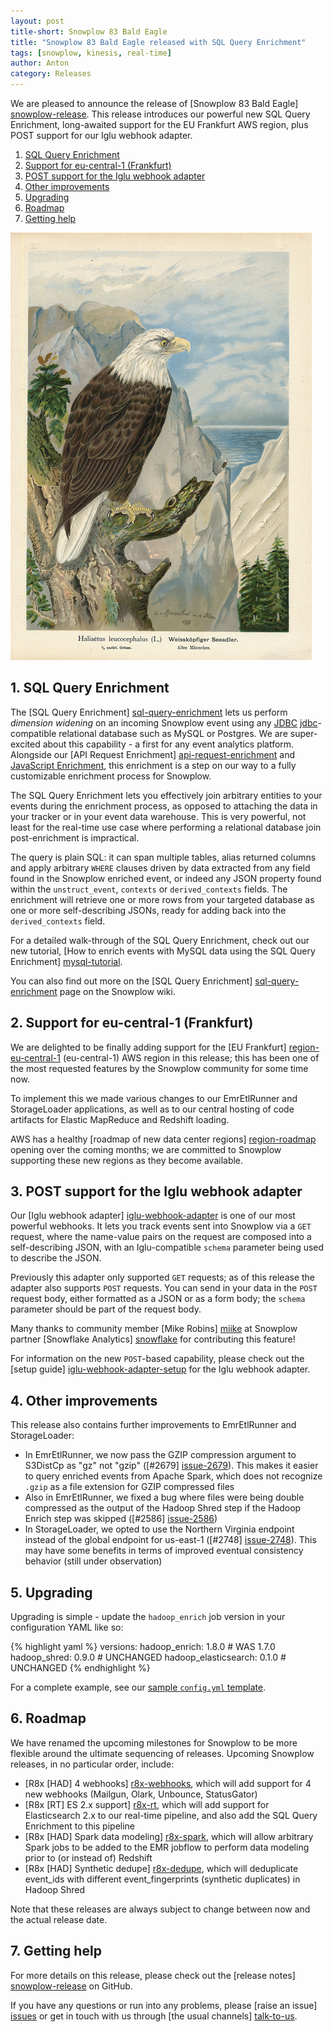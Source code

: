 ```yaml
---
layout: post
title-short: Snowplow 83 Bald Eagle
title: "Snowplow 83 Bald Eagle released with SQL Query Enrichment"
tags: [snowplow, kinesis, real-time]
author: Anton
category: Releases
---
```


We are pleased to announce the release of [Snowplow 83 Bald Eagle] [snowplow-release]. This release introduces our powerful new SQL Query Enrichment, long-awaited support for the EU Frankfurt AWS region, plus POST support for our Iglu webhook adapter.

1. [SQL Query Enrichment](/blog/2016/09/06/snowplow-r83-bald-eagle-released-with-sql-query-enrichment#sql-query-enrichment)
2. [Support for eu-central-1 (Frankfurt)](/blog/2016/09/06/snowplow-r83-bald-eagle-released-with-sql-query-enrichment#eu-central-1)
3. [POST support for the Iglu webhook adapter](/blog/2016/09/06/snowplow-r83-bald-eagle-released-with-sql-query-enrichment#iglu-post)
4. [Other improvements](/blog/2016/09/06/snowplow-r83-bald-eagle-released-with-sql-query-enrichment#other)
5. [Upgrading](/blog/2016/09/06/snowplow-r83-bald-eagle-released-with-sql-query-enrichment#upgrading)
6. [Roadmap](/blog/2016/09/06/snowplow-r83-bald-eagle-released-with-sql-query-enrichment#roadmap)
7. [Getting help](/blog/2016/09/06/snowplow-r83-bald-eagle-released-with-sql-query-enrichment#help)

![bald-eagle][bald-eagle]

<!--more-->

<h2 id="sql-query-enrichment">1. SQL Query Enrichment</h2>

The [SQL Query Enrichment] [sql-query-enrichment] lets us perform _dimension widening_ on an incoming Snowplow event using any [JDBC] [jdbc]-compatible relational database such as MySQL or Postgres. We are super-excited about this capability - a first for any event analytics platform. Alongside our [API Request Enrichment] [api-request-enrichment] and [JavaScript Enrichment][js-enrichment], this enrichment is a step on our way to a fully customizable enrichment process for Snowplow.

The SQL Query Enrichment lets you effectively join arbitrary entities to your events during the enrichment process, as opposed to attaching the data in your tracker or in your event data warehouse. This is very powerful, not least for the real-time use case where performing a relational database join post-enrichment is impractical.

The query is plain SQL: it can span multiple tables, alias returned columns and apply arbitrary `WHERE` clauses driven by data extracted from any field found in the Snowplow enriched event, or indeed any JSON property found within the `unstruct_event`, `contexts` or `derived_contexts` fields. The enrichment will retrieve one or more rows from your targeted database as one or more self-describing JSONs, ready for adding back into the `derived_contexts` field.

For a detailed walk-through of the SQL Query Enrichment, check out our new tutorial, [How to enrich events with MySQL data using the SQL Query Enrichment] [mysql-tutorial].

You can also find out more on the [SQL Query Enrichment] [sql-query-enrichment] page on the Snowplow wiki.

<h2 id="eu-central-1">2. Support for eu-central-1 (Frankfurt)</h2>

We are delighted to be finally adding support for the [EU Frankfurt] [region-eu-central-1] (eu-central-1) AWS region in this release; this has been one of the most requested features by the Snowplow community for some time now.

To implement this we made various changes to our EmrEtlRunner and StorageLoader applications, as well as to our central hosting of code artifacts for Elastic MapReduce and Redshift loading.

AWS has a healthy [roadmap of new data center regions] [region-roadmap] opening over the coming months; we are committed to Snowplow supporting these new regions as they become available.

<h2 id="iglu-post">3. POST support for the Iglu webhook adapter</h2>

Our [Iglu webhook adapter] [iglu-webhook-adapter] is one of our most powerful webhooks. It lets you track events sent into Snowplow via a `GET` request, where the name-value pairs on the request are composed into a self-describing JSON, with an Iglu-compatible `schema` parameter being used to describe the JSON.

Previously this adapter only supported `GET` requests; as of this release the adapter also supports `POST` requests. You can send in your data in the `POST` request body, either formatted as a JSON or as a form body; the `schema` parameter should be part of the request body. 

Many thanks to community member [Mike Robins] [miike] at Snowplow partner [Snowflake Analytics] [snowflake] for contributing this feature!

For information on the new `POST`-based capability, please check out the [setup guide] [iglu-webhook-adapter-setup] for the Iglu webhook adapter.

<h2 id="other">4. Other improvements</h2>

This release also contains further improvements to EmrEtlRunner and StorageLoader:

* In EmrEtlRunner, we now pass the GZIP compression argument to S3DistCp as "gz" not "gzip" ([#2679] [issue-2679]). This makes it easier to query enriched events from Apache Spark, which does not recognize `.gzip` as a file extension for GZIP compressed files
* Also in EmrEtlRunner, we fixed a bug where files were being double compressed as the output of the Hadoop Shred step if the Hadoop Enrich step was skipped ([#2586] [issue-2586])
* In StorageLoader, we opted to use the Northern Virginia endpoint instead of the global endpoint for us-east-1 ([#2748] [issue-2748]). This may have some benefits in terms of improved eventual consistency behavior (still under observation)

<h2 id="upgrading">5. Upgrading</h2>

Upgrading is simple - update the `hadoop_enrich` job version in your configuration YAML like so:

{% highlight yaml %}
versions:
  hadoop_enrich: 1.8.0        # WAS 1.7.0
  hadoop_shred: 0.9.0         # UNCHANGED
  hadoop_elasticsearch: 0.1.0 # UNCHANGED
{% endhighlight %}

For a complete example, see our [sample `config.yml` template][emretlrunner-config-yml].

<h2 id="roadmap">6. Roadmap</h2>

We have renamed the upcoming milestones for Snowplow to be more flexible around the ultimate sequencing of releases. Upcoming Snowplow releases, in no particular order, include:

* [R8x [HAD] 4 webhooks] [r8x-webhooks], which will add support for 4 new webhooks (Mailgun, Olark, Unbounce, StatusGator)
* [R8x [RT] ES 2.x support] [r8x-rt], which will add support for Elasticsearch 2.x to our real-time pipeline, and also add the SQL Query Enrichment to this pipeline
* [R8x [HAD] Spark data modeling] [r8x-spark], which will allow arbitrary Spark jobs to be added to the EMR jobflow to perform data modeling prior to (or instead of) Redshift
* [R8x [HAD] Synthetic dedupe] [r8x-dedupe], which will deduplicate event_ids with different event_fingerprints (synthetic duplicates) in Hadoop Shred

Note that these releases are always subject to change between now and the actual release date.

<h2 id="help">7. Getting help</h2>

For more details on this release, please check out the [release notes] [snowplow-release] on GitHub.

If you have any questions or run into any problems, please [raise an issue] [issues] or get in touch with us through [the usual channels] [talk-to-us].

[bald-eagle]: /assets/img/blog/2016/09/bald-eagle.png
[snowplow-release]: https://github.com/snowplow/snowplow/releases/r83-bald-eagle

[js-enrichment]: https://github.com/snowplow/snowplow/wiki/JavaScript-script-enrichment
[api-request-enrichment]: https://github.com/snowplow/snowplow/wiki/API-Request-enrichment

[sql-query-enrichment]: https://github.com/snowplow/snowplow/wiki/SQL-Query-enrichment
[mysql-tutorial]: http://discourse.snowplowanalytics.com/t/how-to-enrich-events-with-mysql-data-using-the-sql-query-enrichment-tutorial/385
[jdbc]: https://en.wikipedia.org/wiki/Java_Database_Connectivity

[region-eu-central-1]: https://aws.amazon.com/blogs/aws/aws-region-germany/
[region-roadmap]: https://aws.amazon.com/about-aws/global-infrastructure/

[iglu-webhook-adapter]: https://github.com/snowplow/snowplow/wiki/Iglu-webhook-adapter
[iglu-webhook-adapter-setup]: https://github.com/snowplow/snowplow/wiki/Iglu-webhook-setup

[miike]: https://github.com/miike
[snowflake]: http://www.snowflake-analytics.com/

[issue-2679]: https://github.com/snowplow/snowplow/issues/2679
[issue-2586]: https://github.com/snowplow/snowplow/issues/2586
[issue-2748]: https://github.com/snowplow/snowplow/issues/2748

[emretlrunner-config-yml]: https://github.com/snowplow/snowplow/blob/master/3-enrich/emr-etl-runner/config/config.yml.sample

[r8x-webhooks]: https://github.com/snowplow/snowplow/milestone/129
[r8x-rt]: https://github.com/snowplow/snowplow/milestone/117
[r8x-spark]: https://github.com/snowplow/snowplow/milestone/127
[r8x-dedupe]: https://github.com/snowplow/snowplow/milestone/132

[issues]: https://github.com/snowplow/snowplow/issues/new
[talk-to-us]: https://github.com/snowplow/snowplow/wiki/Talk-to-us
